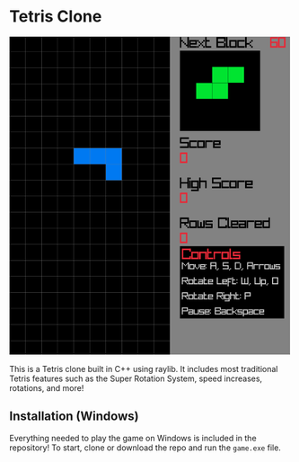# Tetris Clone

![example image](example.png)

This is a Tetris clone built in C++ using raylib. It includes most traditional Tetris features such as the Super Rotation System, speed increases, rotations, and more!

## Installation (Windows)

Everything needed to play the game on Windows is included in the repository! To start, clone or download the repo and run the `game.exe` file.
